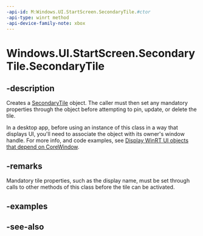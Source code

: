 ```yaml
---
-api-id: M:Windows.UI.StartScreen.SecondaryTile.#ctor
-api-type: winrt method
-api-device-family-note: xbox
---
```


<!-- Method syntax
public SecondaryTile()
-->

# Windows.UI.StartScreen.SecondaryTile.SecondaryTile

## -description
Creates a [SecondaryTile](secondarytile.md) object. The caller must then set any mandatory properties through the object before attempting to pin, update, or delete the tile.

In a desktop app, before using an instance of this class in a way that displays UI, you'll need to associate the object with its owner's window handle. For more info, and code examples, see [Display WinRT UI objects that depend on CoreWindow](/windows/apps/develop/ui-input/display-ui-objects#winui-3-with-c).

## -remarks
Mandatory tile properties, such as the display name, must be set through calls to other methods of this class before the tile can be activated.

## -examples

## -see-also